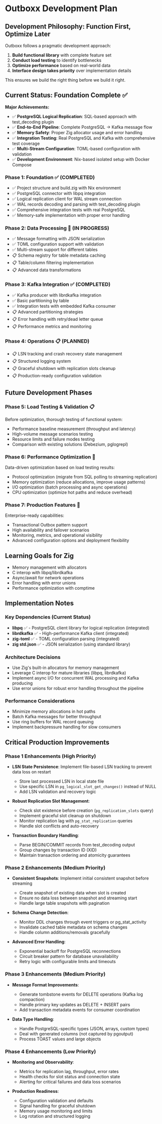 # Outboxx Development Plan

## Development Philosophy: Function First, Optimize Later

Outboxx follows a pragmatic development approach:
1. **Build functional library** with complete feature set
2. **Conduct load testing** to identify bottlenecks
3. **Optimize performance** based on real-world data
4. **Interface design takes priority** over implementation details

This ensures we build the right thing before we build it right.

## Current Status: Foundation Complete ✅

**Major Achievements:**
- ✅ **PostgreSQL Logical Replication**: SQL-based approach with test_decoding plugin
- ✅ **End-to-End Pipeline**: Complete PostgreSQL → Kafka message flow
- ✅ **Memory Safety**: Proper Zig allocator usage and error handling
- ✅ **Integration Testing**: Real PostgreSQL and Kafka with comprehensive test coverage
- ✅ **Multi-Stream Configuration**: TOML-based configuration with validation
- ✅ **Development Environment**: Nix-based isolated setup with Docker Compose

### Phase 1: Foundation ✅ (COMPLETED)
- ✅ Project structure and build.zig with Nix environment
- ✅ PostgreSQL connector with libpq integration
- ✅ Logical replication client for WAL stream connection
- ✅ WAL records decoding and parsing with test_decoding plugin
- ✅ Comprehensive integration tests with real PostgreSQL
- ✅ Memory-safe implementation with proper error handling

### Phase 2: Data Processing 🔄 (IN PROGRESS)
- ✅ Message formatting with JSON serialization
- ✅ TOML configuration support with validation
- ✅ Multi-stream support for different tables
- 📋 Schema registry for table metadata caching
- 📋 Table/column filtering implementation
- 📋 Advanced data transformations

### Phase 3: Kafka Integration ✅ (COMPLETED)
- ✅ Kafka producer with librdkafka integration
- ✅ Basic partitioning by table
- ✅ Integration tests with embedded Kafka consumer
- 📋 Advanced partitioning strategies
- 📋 Error handling with retry/dead letter queue
- 📋 Performance metrics and monitoring

### Phase 4: Operations 📋 (PLANNED)
- 📋 LSN tracking and crash recovery state management
- 📋 Structured logging system
- 📋 Graceful shutdown with replication slots cleanup
- 📋 Production-ready configuration validation

## Future Development Phases

### Phase 5: Load Testing & Validation 📋
Before optimization, thorough testing of functional system:
- Performance baseline measurement (throughput and latency)
- High-volume message scenarios testing
- Resource limits and failure modes testing
- Comparison with existing solutions (Debezium, pglogrepl)

### Phase 6: Performance Optimization 🚀
Data-driven optimization based on load testing results:
- Protocol optimization (migrate from SQL polling to streaming replication)
- Memory optimization (reduce allocations, improve usage patterns)
- I/O optimization (batch processing and async operations)
- CPU optimization (optimize hot paths and reduce overhead)

### Phase 7: Production Features 🏢
Enterprise-ready capabilities:
- Transactional Outbox pattern support
- High availability and failover scenarios
- Monitoring, metrics, and operational visibility
- Advanced configuration options and deployment flexibility

## Learning Goals for Zig
- Memory management with allocators
- C interop with libpq/librdkafka
- Async/await for network operations
- Error handling with error unions
- Performance optimization with comptime

## Implementation Notes

### Key Dependencies (Current Status)
- **libpq** ✅ - PostgreSQL client library for logical replication (integrated)
- **librdkafka** ✅ - High-performance Kafka client (integrated)
- **zig-toml** ✅ - TOML configuration parsing (integrated)
- **zig std.json** ✅ - JSON serialization (using standard library)

### Architecture Decisions
- Use Zig's built-in allocators for memory management
- Leverage C interop for mature libraries (libpq, librdkafka)
- Implement async I/O for concurrent WAL processing and Kafka producing
- Use error unions for robust error handling throughout the pipeline

### Performance Considerations
- Minimize memory allocations in hot paths
- Batch Kafka messages for better throughput
- Use ring buffers for WAL record queuing
- Implement backpressure handling for slow consumers

## Critical Production Improvements

### Phase 1 Enhancements (High Priority)
- **LSN State Persistence**: Implement file-based LSN tracking to prevent data loss on restart
  - Store last processed LSN in local state file
  - Use specific LSN in `pg_logical_slot_get_changes()` instead of NULL
  - Add LSN validation and recovery logic

- **Robust Replication Slot Management**:
  - Check slot existence before creation (`pg_replication_slots` query)
  - Implement graceful slot cleanup on shutdown
  - Monitor replication lag with `pg_stat_replication` queries
  - Handle slot conflicts and auto-recovery

- **Transaction Boundary Handling**:
  - Parse BEGIN/COMMIT records from test_decoding output
  - Group changes by transaction ID (XID)
  - Maintain transaction ordering and atomicity guarantees

### Phase 2 Enhancements (Medium Priority)
- **Consistent Snapshots**: Implement initial consistent snapshot before streaming
  - Create snapshot of existing data when slot is created
  - Ensure no data loss between snapshot and streaming start
  - Handle large table snapshots with pagination

- **Schema Change Detection**:
  - Monitor DDL changes through event triggers or pg_stat_activity
  - Invalidate cached table metadata on schema changes
  - Handle column additions/removals gracefully

- **Advanced Error Handling**:
  - Exponential backoff for PostgreSQL reconnections
  - Circuit breaker pattern for database unavailability
  - Retry logic with configurable limits and timeouts

### Phase 3 Enhancements (Medium Priority)
- **Message Format Improvements**:
  - Generate tombstone events for DELETE operations (Kafka log compaction)
  - Handle primary key updates as DELETE + INSERT pairs
  - Add transaction metadata events for consumer coordination

- **Data Type Handling**:
  - Handle PostgreSQL-specific types (JSON, arrays, custom types)
  - Deal with generated columns (not captured by pgoutput)
  - Process TOAST values and large objects

### Phase 4 Enhancements (Low Priority)
- **Monitoring and Observability**:
  - Metrics for replication lag, throughput, error rates
  - Health checks for slot status and connection state
  - Alerting for critical failures and data loss scenarios

- **Production Readiness**:
  - Configuration validation and defaults
  - Signal handling for graceful shutdown
  - Memory usage monitoring and limits
  - Log rotation and structured logging